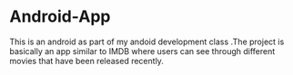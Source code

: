 # Android-App
This is an android as part of my andoid development class .The project is basically an app similar to IMDB where users can
see through different movies that have been released recently.

